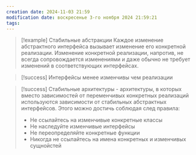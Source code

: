 ```yaml
---
creation date: 2024-11-03 21:59
modification date: воскресенье 3-го ноября 2024 21:59:21
tags: 
---
```

>[!example] Стабильные абстракции
>Каждое изменение абстрактного интерфейса вызывает изменение его конкретной реализации.
>Изменение конкретной реализации, напротив, не всегда сопровождается изменениями и даже обычно не требует изменений в соответствующих интерфейсах.

>[!success] Интерфейсы менее изменчивы чем реализации

>[!success] Стабильные архитектуры - архитектуры, в которых вместо зависимостей от переменчивых конкретных реализаций используются зависимости от стабильных абстрактных интерфейсов. 
>Этого можно достичь соблюдая след правила:
>* Не ссылайтесь на изменчивые конкретные классы
>* Не наследуйте изменчивые интерфейсы
>* Не переопределяйте конкретные функции
>* Никогда не ссылайтесь на имена конкретных и изменчивых сущнойстей




